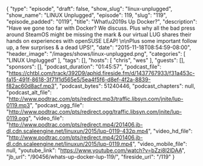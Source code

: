{
  "type": "episode",
  "draft": false,
  "show_slug": "linux-unplugged",
  "show_name": "LINUX Unplugged",
  "episode": 119,
  "slug": "119",
  "episode_padded": "0119",
  "title": "What\u2019s Up Docker?",
  "description": "Have we gone too far with Docker? We discuss. Plus why all the bad press around SteamOS might be missing the mark & our virtual LUG shares their hands on experiences with openSUSE LEAP! \n\nPlus some important follow up, a few surprises & a dead UPS!",
  "date": "2015-11-18T08:54:59-08:00",
  "header_image": "/images/shows/linux-unplugged.png",
  "categories": [
    "LINUX Unplugged"
  ],
  "tags": [],
  "hosts": [
    "chris",
    "wes"
  ],
  "guests": [],
  "sponsors": [],
  "podcast_duration": "01:45:57",
  "podcast_file": "https://chtbl.com/track/392D9/aphid.fireside.fm/d/1437767933/f31a453c-fa15-491f-8618-3f71f1d565e5/5ea4f5f6-d8ef-4f2a-8839-f82ac60d8acf.mp3",
  "podcast_bytes": 51240446,
  "podcast_chapters": null,
  "podcast_alt_file": "http://www.podtrac.com/pts/redirect.mp3/traffic.libsyn.com/jnite/lup-0119.mp3",
  "podcast_ogg_file": "http://www.podtrac.com/pts/redirect.ogg/traffic.libsyn.com/jnite/lup-0119.ogg",
  "video_file": "http://www.podtrac.com/pts/redirect.mp4/201406.jb-dl.cdn.scaleengine.net/linuxun/2015/lup-0119-432p.mp4",
  "video_hd_file": "http://www.podtrac.com/pts/redirect.mp4/201406.jb-dl.cdn.scaleengine.net/linuxun/2015/lup-0119.mp4",
  "video_mobile_file": null,
  "youtube_link": "https://www.youtube.com/watch?v=bZzi8l2lDAA",
  "jb_url": "/90456/whats-up-docker-lup-119/",
  "fireside_url": "/119"
}

